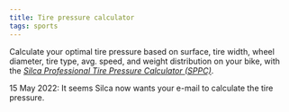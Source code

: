 ```yaml
---
title: Tire pressure calculator
tags: sports
---
```

Calculate your optimal tire pressure based on surface, tire width, wheel diameter, tire type, avg. speed, and weight distribution on your bike, with the [<cite>Silca Professional Tire Pressure Calculator (SPPC)</cite>](https://silca.cc/pages/sppc-form).

15 May 2022: It seems Silca now wants your e-mail to calculate the tire pressure.

